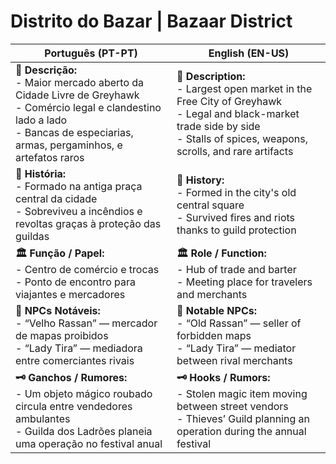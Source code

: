 # Distrito do Bazar | Bazaar District

| **Português (PT-PT)**                                                                                                                                                                      | **English (EN-US)**                                                                                                                                                                     |
| ------------------------------------------------------------------------------------------------------------------------------------------------------------------------------------------ | --------------------------------------------------------------------------------------------------------------------------------------------------------------------------------------- |
| **📝 Descrição:**<br> - Maior mercado aberto da Cidade Livre de Greyhawk<br> - Comércio legal e clandestino lado a lado<br> - Bancas de especiarias, armas, pergaminhos, e artefatos raros | **📝 Description:**<br> - Largest open market in the Free City of Greyhawk<br> - Legal and black-market trade side by side<br> - Stalls of spices, weapons, scrolls, and rare artifacts |
| **📜 História:**<br> - Formado na antiga praça central da cidade<br> - Sobreviveu a incêndios e revoltas graças à proteção das guildas                                                     | **📜 History:**<br> - Formed in the city's old central square<br> - Survived fires and riots thanks to guild protection                                                                 |
| **🏛 Função / Papel:**<br> - Centro de comércio e trocas<br> - Ponto de encontro para viajantes e mercadores                                                                               | **🏛 Role / Function:**<br> - Hub of trade and barter<br> - Meeting place for travelers and merchants                                                                                   |
| **👤 NPCs Notáveis:**<br> - “Velho Rassan” — mercador de mapas proibidos<br> - “Lady Tira” — mediadora entre comerciantes rivais                                                           | **👤 Notable NPCs:**<br> - “Old Rassan” — seller of forbidden maps<br> - “Lady Tira” — mediator between rival merchants                                                                 |
| **🗝 Ganchos / Rumores:**<br> - Um objeto mágico roubado circula entre vendedores ambulantes<br> - Guilda dos Ladrões planeia uma operação no festival anual                               | **🗝 Hooks / Rumors:**<br> - Stolen magic item moving between street vendors<br> - Thieves’ Guild planning an operation during the annual festival                                      |

